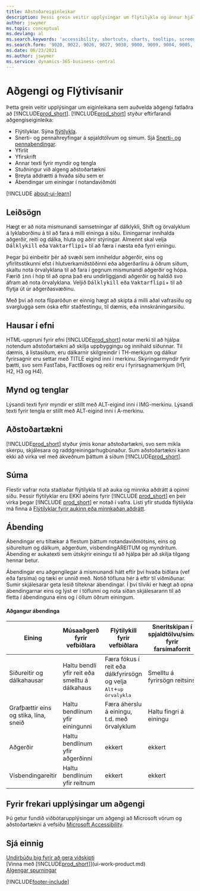 ```yaml
---
title: Aðstoðareiginleikar
description: Þessi grein veitir upplýsingar um flýtilykla og önnur hjálpartæki í Business Central fyrir fólk með fötlun.
author: jswymer
ms.topic: conceptual
ms.devlang: al
ms.search.keywords: 'accessibility, shortcuts, charts, tooltips, screen reader'
ms.search.form: '9020, 9022, 9026, 9027, 9030, 9000, 9009, 9004, 9005, 9024, 9006, 9007, 9010, 9016, 9017'
ms.date: 06/23/2021
ms.author: jswymer
ms.service: dynamics-365-business-central
---
```

# Aðgengi og Flýtivísanir

Þetta grein veitir upplýsingar um eiginleikana sem auðvelda aðgengi fatlaðra að [!INCLUDE[prod_short](includes/prod_short.md)]. [!INCLUDE[prod_short](includes/prod_short.md)] styður eftirfarandi aðgengiseiginleika:  

- Flýtilyklar. Sýna [flýtilykla](keyboard-shortcuts.md).
- Snerti- og pennahreyfingar á spjaldtölvum og símum. Sjá [Snerti- og pennabendingar](touch-gestures.md).
- Yfirlit  
- Yfirskrift  
- Annar texti fyrir myndir og tengla  
- Stuðningur við algeng aðstoðartækni 
- Breyta aðdrætti á hvaða síðu sem er
- Ábendingar um einingar í notandaviðmóti

[!INCLUDE [about-ui-learn](includes/about-ui-learn.md)]

## <a name="Navigation"></a> Leiðsögn
  
Hægt er að nota mismunandi samsetningar af dálklykli, Shift og örvalyklum á lyklaborðinu á til að fara á milli eininga á síðu. Einingarnar innihalda aðgerðir, reiti og dálka, hluta og aðrir stýringar. Almennt skal velja <kbd>Dálklykill</kbd> eða <kbd>Vaktarflipi</kbd>+<kbd></kbd> til að færa í næsta eða fyrri einingu.

Þegar þú einbeitir þér að svæði sem inniheldur aðgerðir, eins og yfirlitsstikunni efst í hlutverkamiðstöðinni eða aðgerðarlínu á öðrum síðum, skaltu nota örvalyklana til að fara í gegnum mismunandi aðgerðir og hópa. Færið <kbd>inn</kbd> í hóp til að opna það eru undirliggjandi aðgerðir og haldið svo áfram að nota örvalyklana. Veljið <kbd>Dálklykill</kbd> eða <kbd>Vaktarflipi</kbd>+<kbd></kbd> til að flytja út úr aðgerðasvæðinu.

Með því að nota fliparöðun er einnig hægt að skipta á milli aðal vafrasíðu og svarglugga sem óska eftir staðfestingu, til dæmis, eða innskráningarsíðu.  

## <a name="Headings"></a> Hausar í efni

HTML-uppruni fyrir efni [!INCLUDE[prod_short](includes/prod_short.md)] notar merki til að hjálpa notendum aðstoðartækni að skilja uppbyggingu og innihald síðunnar. Til dæmis, á listasíðum, eru dálkarnir skilgreindir í TH-merkjum og dálkur fyrirsagnir eru settar með TITLE eigind inni í merkinu. Skýringarmyndir fyrir þætti, svo sem FastTabs, FactBoxes og reitir eru í fyrirsagnamerkjum (H1, H2, H3 og H4).  

## <a name="Images"></a> Mynd og tenglar

Lýsandi texti fyrir myndir er stillt með ALT-eigind inni í IMG-merkinu. Lýsandi texti fyrir tengla er stillt með ALT-eigind inni í A-merkinu.  

## <a name="AssistiveTech"></a> Aðstoðartækni

[!INCLUDE[prod_short](includes/prod_short.md)] styður ýmis konar aðstoðartækni, svo sem mikla skerpu, skjálesara og raddgreiningarhugbúnaður. Sum aðstoðartækni kann ekki að virka vel með ákveðnum þáttum á síðum [!INCLUDE[prod_short](includes/prod_short.md)].  

## <a name="zoom"></a> Súma

Flestir vafrar nota staðlaðar flýtilykla til að auka og minnka aðdrátt á opinni síðu. Þessir flýtilyklar eru EKKI aðeins fyrir [!INCLUDE [prod_short](includes/prod_short.md)] en þeir virka þegar [!INCLUDE [prod_short](includes/prod_short.md)] er notað í vafra. Listi yfir studda flýtilykla má finna á [Flýtilyklar fyrir aukinn eða minnkaðan aðdrátt](keyboard-shortcuts.md#zoomshortcuts).

## Ábending

Ábendingar eru tiltækar á flestum þáttum notandaviðmótsins, eins og síðureitum og dálkum, aðgerðum, vísbendingAREITUM og myndritum. Ábending er aukatexti sem útskýrir einingu til að hjálpa þér að skilja tilgang hennar betur. 

Ábendingar eru aðgengilegar á mismunandi hátt eftir því hvaða biðlara (vef eða farsíma) og tæki er unnið með. Notið töfluna hér á eftir til viðmiðunar. Sumir skjálesarar geta lesið tilteknar ábendingar. Í því tilviki er hægt að opna ábendingarnar eins og lýst er í töflunni og nota síðan skjálesarann til að fletta í ábendinguna eins og í öllum öðrum einingum.

#### Aðgangur ábendinga

|Eining|Músaaðgerð fyrir vefbiðlara|Flýtilykill fyrir vefbiðlara|Sneritskipan í spjaldtölvu/síma fyrir farsímaforrit|Stuðningur við skjálesara|
|-------|-----------------|------------|--------------------------|---------------------|
|Síðureitir og dálkahausar|Haltu bendli yfir reit eða smelltu á dálkahaus|Færa fókus í reit eða dálkfyrirsögn og velja <kbd>Alt</kbd>+<kbd>up örvalykla</kbd> |Smelltu á fyrirsögn reitsins |já|
|Grafþættir eins og stika, lína, sneið|Haltu bendlinum yfir einingunni|Færa áherslu á einingu, t.d. með örvalyklum|Haltu fingri á einingu|já|
|Aðgerðir|Haltu bendlinum yfir aðgerðinni|ekkert|ekkert |nei|
|Vísbendingareitir|Haltu bendlinum yfir reitnum |ekkert|ekkert|nei|


<!--
- With a mouse, hover over the element.
- With keyboard, press the Alt+Up Arrow keys.
- On a tablet or phone, tap and hold on the element. To learn about more gestures, see [Touch and Pen Gestures](touch-gestures.md)

-->

## Fyrir frekari upplýsingar um aðgengi

Þú getur fundið viðbótarupplýsingar um aðgengi að Microsoft vörum og aðstoðartækni á vefsíðu [Microsoft Accessibility](https://go.microsoft.com/fwlink/?LinkId=262160).

## Sjá einnig

[Undirbúðu þig fyrir að gera viðskipti](ui-get-ready-business.md)  
[Vinna með [!INCLUDE[prod_short](includes/prod_short.md)]](ui-work-product.md)  
[Algengar spurningar](across-faq.yml)  

[!INCLUDE[footer-include](includes/footer-banner.md)]
